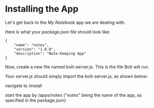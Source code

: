# Installing the App

Let's get back to the _My Notebook_ app we are dealing with.

Here is what your _package.json_ file should look like:

```
{
    "name": "notes",
    "version": "1.0.0",
    "description": "Note-Keeping App"
}
```

Now, create a new file named bolt-server.js. This is the file Bolt will run.

Your server.js should simply import the bolt-server.js, as shown below:

navigate to /install

start the app by /apps/notes \("notes" being the name of the app, as specified in the package.json\)

